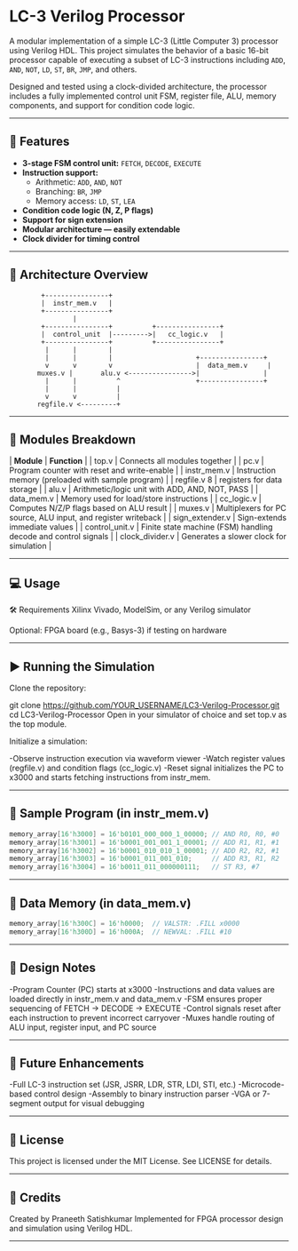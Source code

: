 # LC-3 Verilog Processor

A modular implementation of a simple LC-3 (Little Computer 3) processor using Verilog HDL. This project simulates the behavior of a basic 16-bit processor capable of executing a subset of LC-3 instructions including `ADD`, `AND`, `NOT`, `LD`, `ST`, `BR`, `JMP`, and others.

Designed and tested using a clock-divided architecture, the processor includes a fully implemented control unit FSM, register file, ALU, memory components, and support for condition code logic.

---

## 🚀 Features

- **3-stage FSM control unit:** `FETCH`, `DECODE`, `EXECUTE`
- **Instruction support:**
  - Arithmetic: `ADD`, `AND`, `NOT`
  - Branching: `BR`, `JMP`
  - Memory access: `LD`, `ST`, `LEA`
- **Condition code logic (N, Z, P flags)**
- **Support for sign extension**
- **Modular architecture — easily extendable**
- **Clock divider for timing control**

---

## 🧠 Architecture Overview

```text
        +----------------+
        |  instr_mem.v   |
        +----------------+
                |
        +----------------+          +----------------+
        |  control_unit  |--------->|   cc_logic.v   |
        +----------------+          +----------------+
         |      |        |
         |      |        |                     +----------------+
         v      v        v                     |  data_mem.v     |
       muxes.v |       alu.v <---------------->|                |
         |      |          ^                   +----------------+
         |      |          |
         v      v          |
       regfile.v <---------+
```

---

## 📁 Modules Breakdown
| **Module**	| **Function** |
| top.v	| Connects all modules together |
| pc.v	| Program counter with reset and write-enable |
| instr_mem.v	| Instruction memory (preloaded with sample program) |
| regfile.v	8 | registers for data storage |
| alu.v	| Arithmetic/logic unit with ADD, AND, NOT, PASS |
| data_mem.v	| Memory used for load/store instructions |
| cc_logic.v	| Computes N/Z/P flags based on ALU result |
| muxes.v	| Multiplexers for PC source, ALU input, and register writeback |
| sign_extender.v	| Sign-extends immediate values |
| control_unit.v	| Finite state machine (FSM) handling decode and control signals |
| clock_divider.v	| Generates a slower clock for simulation |

---

## 💻 Usage
🛠 Requirements
Xilinx Vivado, ModelSim, or any Verilog simulator

Optional: FPGA board (e.g., Basys-3) if testing on hardware

---

## ▶️ Running the Simulation
Clone the repository:

git clone https://github.com/YOUR_USERNAME/LC3-Verilog-Processor.git
cd LC3-Verilog-Processor
Open in your simulator of choice and set top.v as the top module.

Initialize a simulation:

-Observe instruction execution via waveform viewer
-Watch register values (regfile.v) and condition flags (cc_logic.v)
-Reset signal initializes the PC to x3000 and starts fetching instructions from instr_mem.

---

## 🧪 Sample Program (in instr_mem.v)
```verilog
memory_array[16'h3000] = 16'b0101_000_000_1_00000; // AND R0, R0, #0
memory_array[16'h3001] = 16'b0001_001_001_1_00001; // ADD R1, R1, #1
memory_array[16'h3002] = 16'b0001_010_010_1_00001; // ADD R2, R2, #1
memory_array[16'h3003] = 16'b0001_011_001_010;     // ADD R3, R1, R2
memory_array[16'h3004] = 16'b0011_011_000000111;   // ST R3, #7
```

---

## 🧪 Data Memory (in data_mem.v)
```verilog
memory_array[16'h300C] = 16'h0000;  // VALSTR: .FILL x0000
memory_array[16'h300D] = 16'h000A;  // NEWVAL: .FILL #10
```

---

## 🔧 Design Notes

-Program Counter (PC) starts at x3000
-Instructions and data values are loaded directly in instr_mem.v and data_mem.v
-FSM ensures proper sequencing of FETCH → DECODE → EXECUTE
-Control signals reset after each instruction to prevent incorrect carryover
-Muxes handle routing of ALU input, register input, and PC source

---

## 📌 Future Enhancements

-Full LC-3 instruction set (JSR, JSRR, LDR, STR, LDI, STI, etc.)
-Microcode-based control design
-Assembly to binary instruction parser
-VGA or 7-segment output for visual debugging

---

## 📄 License
This project is licensed under the MIT License. See LICENSE for details.

---

## 🤝 Credits
Created by Praneeth Satishkumar
Implemented for FPGA processor design and simulation using Verilog HDL.

---
